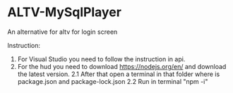 # ALTV-MySqlPlayer
An alternative for altv for login screen

Instruction:
1. For Visual Studio you need to follow the instruction in api.
2. For the hud you need to download https://nodejs.org/en/ and download the latest version.
  2.1 After that open a terminal in that folder where is package.json and package-lock.json
  2.2 Run in terminal "npm -i"

